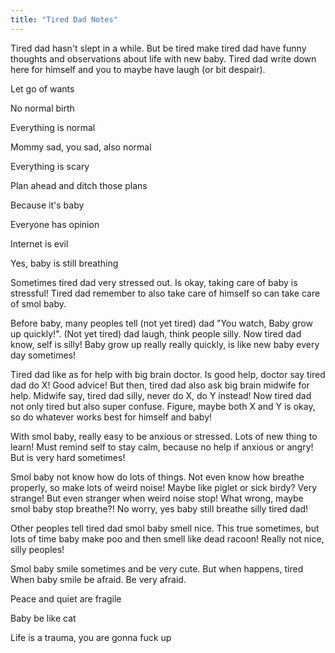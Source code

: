 ```yaml
---
title: "Tired Dad Notes"
---
```


Tired dad hasn't slept in a while. But be tired make tired dad have funny thoughts and observations about life with new baby. Tired dad write down here for himself and you to maybe have laugh (or bit despair).

Let go of wants

No normal birth

Everything is normal

Mommy sad, you sad, also normal

Everything is scary

Plan ahead and ditch those plans

Because it's baby

Everyone has opinion

Internet is evil

Yes, baby is still breathing 

Sometimes tired dad very stressed out. Is okay, taking care of baby is stressful! Tired dad remember to also take care of himself so can take care of smol baby. 

Before baby, many peoples tell (not yet tired) dad "You watch, Baby grow up quickly!". (Not yet tired) dad laugh, think people silly. Now tired dad know, self is silly! Baby grow up really really quickly, is like new baby every day sometimes!

Tired dad like as for help with big brain doctor. Is good help, doctor say tired dad do X! Good advice! But then, tired dad also ask big brain midwife for help. Midwife say, tired dad silly, never do X, do Y instead! Now tired dad not only tired but also super confuse. Figure, maybe both X and Y is okay, so do whatever works best for himself and baby!

With smol baby, really easy to be anxious or stressed. Lots of new thing to learn! Must remind self to stay calm, because no help if anxious or angry! But is very hard sometimes!

Smol baby not know how do lots of things. Not even know how breathe properly, so make lots of weird noise! Maybe like piglet or sick birdy? Very strange! But even stranger when weird noise stop! What wrong, maybe smol baby stop breathe?! No worry, yes baby still breathe silly tired dad!

Other peoples tell tired dad smol baby smell nice. This true sometimes, but lots of time baby make poo and then smell like dead racoon! Really not nice, silly peoples!  

Smol baby smile sometimes and be very cute. But when happens, tired
When baby smile be afraid. Be very afraid.

Peace and quiet are fragile

Baby be like cat

Life is a trauma, you are gonna fuck up
